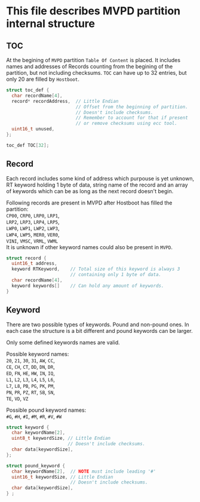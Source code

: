 # This file describes MVPD partition internal structure

## TOC
At the begining of `MVPD` partition `Table Of Content` is placed.
It includes names and addresses of Records counting from the begining
of the partition, but not including checksums.
`TOC` can have up to 32 entries, but only 20 are filled by `Hostboot`.

```cpp
struct toc_def {
  char recordName[4],
  record* recordAddress,  // Little Endian
                          // Offset from the beginning of partition.
                          // Doesn't include checksums.
                          // Remember to account for that if present
                          // or remove checksums using ecc tool.
  uint16_t unused,
};

toc_def TOC[32];
```

## Record
Each record includes some kind of address which purpouse is yet unknown,
RT keyword holding 1 byte of data, string name of the record
and an array of keywords which can be as long as the next record doesn't begin.

Following records are present in MVPD after Hostboot has filled the partition:\
`CP00`, `CRP0`, `LRP0`, `LRP1`,\
`LRP2`, `LRP3`, `LRP4`, `LRP5`,\
`LWP0`, `LWP1`, `LWP2`, `LWP3`,\
`LWP4`, `LWP5`, `MER0`, `VER0`,\
`VINI`, `VMSC`, `VRML`, `VWML`\
It is unknown if other keyword names could also be present in `MVPD`.

```cpp
struct record {
  uint16_t address,
  keyword RTKeyword,    // Total size of this keyword is always 3
                        // containing only 1 byte of data.
  char recordName[4],
  keyword keywords[]    // Can hold any amount of keywords.
}

```

## Keyword

There are two possible types of keywords. Pound and non-pound ones.
In each case the structure is a bit different and pound keywords can be larger.

Only some defined keywords names are valid.

Possible keyword names:\
`20`, `21`, `30`, `31`, `AW`, `CC`,\
`CE`, `CH`, `CT`, `DD`, `DN`, `DR`,\
`ED`, `FN`, `HE`, `HW`, `IN`, `IQ`,\
`L1`, `L2`, `L3`, `L4`, `L5`, `L6`,\
`L7`, `L8`, `PB`, `PG`, `PK`, `PM`,\
`PN`, `PR`, `PZ`, `RT`, `SB`, `SN`,\
`TE`, `VD`, `VZ`

Possible pound keyword names:\
`#G`, `#H`, `#I`, `#M`, `#R`, `#V`, `#W`

```cpp
struct keyword {
  char keywordName[2],
  uint8_t keywordSize, // Little Endian
                       // Doesn't include checksums.
  char data[keywordSize],
};

struct pound_keyword {
  char keywordName[2],  // NOTE must include leading '#'
  uint16_t keywordSize, // Little Endian
                        // Doesn't include checksums.
  char data[keywordSize],
} ;
```
